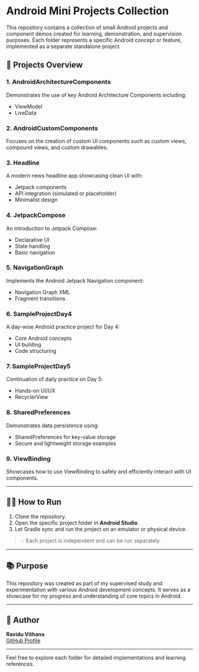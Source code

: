 # Android Mini Projects Collection

This repository contains a collection of small Android projects and component demos created for learning, demonstration, and supervision purposes. Each folder represents a specific Android concept or feature, implemented as a separate standalone project.

## 📁 Projects Overview

### 1. **AndroidArchitectureComponents**
Demonstrates the use of key Android Architecture Components including:
- ViewModel
- LiveData

### 2. **AndroidCustomComponents**
Focuses on the creation of custom UI components such as custom views, compound views, and custom drawables.

### 3. **Headline**
A modern news headline app showcasing clean UI with:
- Jetpack components
- API integration (simulated or placeholder)
- Minimalist design

### 4. **JetpackCompose**
An introduction to Jetpack Compose:
- Declarative UI
- State handling
- Basic navigation

### 5. **NavigationGraph**
Implements the Android Jetpack Navigation component:
- Navigation Graph XML
- Fragment transitions

### 6. **SampleProjectDay4**
A day-wise Android practice project for Day 4:
- Core Android concepts
- UI building
- Code structuring

### 7. **SampleProjectDay5**
Continuation of daily practice on Day 5:
- Hands-on UI/UX
- RecyclerView

### 8. **SharedPreferences**
Demonstrates data persistence using:
- SharedPreferences for key-value storage
- Secure and lightweight storage examples

### 9. **ViewBinding**
Showcases how to use ViewBinding to safely and efficiently interact with UI components.

---

## 🧑‍💻 How to Run

1. Clone the repository.
2. Open the specific project folder in **Android Studio**.
3. Let Gradle sync and run the project on an emulator or physical device.

> 💡 Each project is independent and can be run separately.

---

## 📚 Purpose

This repository was created as part of my supervised study and experimentation with various Android development concepts. It serves as a showcase for my progress and understanding of core topics in Android.

---

## 🔗 Author

**Ravidu Vithana**  
[GitHub Profile](https://github.com/Ravidu-Vithana)

---

Feel free to explore each folder for detailed implementations and learning references.
